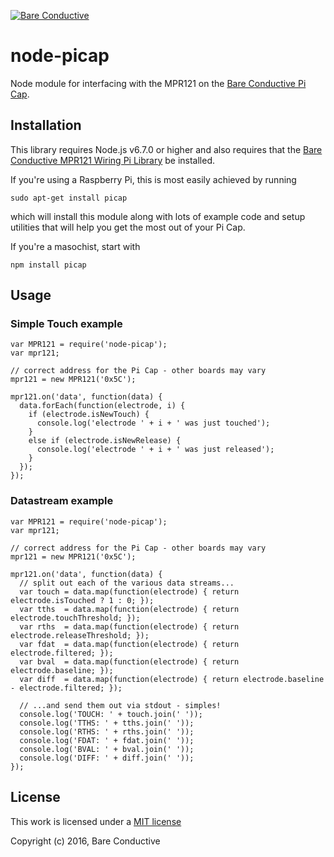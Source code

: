 [![Bare Conductive](http://bareconductive.com/assets/images/LOGO_256x106.png)](http://www.bareconductive.com/)

# node-picap

Node module for interfacing with the MPR121 on the [Bare Conductive Pi Cap]().

## Installation
This library requires Node.js v6.7.0 or higher and also requires that the [Bare Conductive MPR121 Wiring Pi Library](https://github.com/BareConductive/wiring-pi-mpr121) be installed.

If you're using a Raspberry Pi, this is most easily achieved by running

```
sudo apt-get install picap
```
which will install this module along with lots of example code and setup utilities that will help you get the most out of your Pi Cap. 


If you're a masochist, start with


```
npm install picap 
```

## Usage

### Simple Touch example

```
var MPR121 = require('node-picap');
var mpr121;

// correct address for the Pi Cap - other boards may vary
mpr121 = new MPR121('0x5C'); 

mpr121.on('data', function(data) {
  data.forEach(function(electrode, i) {
    if (electrode.isNewTouch) {
      console.log('electrode ' + i + ' was just touched');
    }
    else if (electrode.isNewRelease) {
      console.log('electrode ' + i + ' was just released');
    }
  });
});
```

### Datastream example

```
var MPR121 = require('node-picap');
var mpr121;

// correct address for the Pi Cap - other boards may vary
mpr121 = new MPR121('0x5C'); 

mpr121.on('data', function(data) {
  // split out each of the various data streams...
  var touch = data.map(function(electrode) { return electrode.isTouched ? 1 : 0; });
  var tths  = data.map(function(electrode) { return electrode.touchThreshold; });
  var rths  = data.map(function(electrode) { return electrode.releaseThreshold; });
  var fdat  = data.map(function(electrode) { return electrode.filtered; });
  var bval  = data.map(function(electrode) { return electrode.baseline; });
  var diff  = data.map(function(electrode) { return electrode.baseline - electrode.filtered; });

  // ...and send them out via stdout - simples!
  console.log('TOUCH: ' + touch.join(' '));
  console.log('TTHS: ' + tths.join(' '));
  console.log('RTHS: ' + rths.join(' '));
  console.log('FDAT: ' + fdat.join(' '));
  console.log('BVAL: ' + bval.join(' '));
  console.log('DIFF: ' + diff.join(' '));
});
```

## License

  This work is licensed under a [MIT license](https://opensource.org/licenses/MIT)
  
  Copyright (c) 2016, Bare Conductive